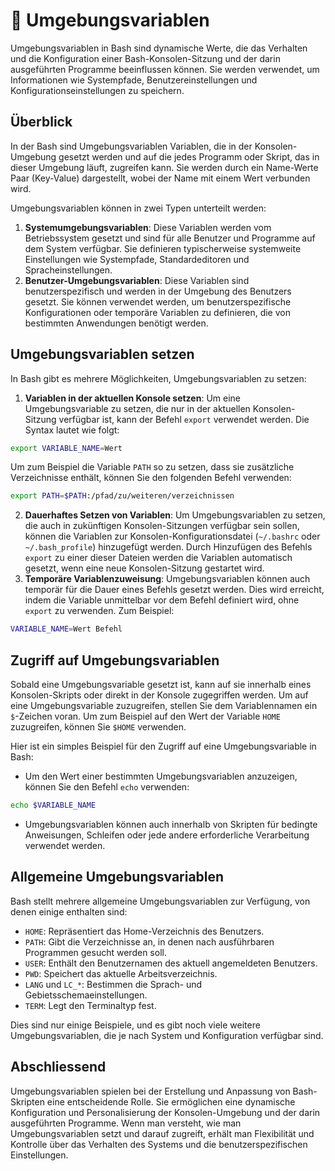 # 🌱 Umgebungsvariablen

Umgebungsvariablen in Bash sind dynamische Werte, die das Verhalten und die Konfiguration einer Bash-Konsolen-Sitzung und der darin ausgeführten Programme beeinflussen können. Sie werden verwendet, um Informationen wie Systempfade, Benutzereinstellungen und Konfigurationseinstellungen zu speichern.

## Überblick

In der Bash sind Umgebungsvariablen Variablen, die in der Konsolen-Umgebung gesetzt werden und auf die jedes Programm oder Skript, das in dieser Umgebung läuft, zugreifen kann. Sie werden durch ein Name-Werte Paar (Key-Value) dargestellt, wobei der Name mit einem Wert verbunden wird.

Umgebungsvariablen können in zwei Typen unterteilt werden:

1. **Systemumgebungsvariablen**: Diese Variablen werden vom Betriebssystem gesetzt und sind für alle Benutzer und Programme auf dem System verfügbar. Sie definieren typischerweise systemweite Einstellungen wie Systempfade, Standardeditoren und Spracheinstellungen.
2. **Benutzer-Umgebungsvariablen**: Diese Variablen sind benutzerspezifisch und werden in der Umgebung des Benutzers gesetzt. Sie können verwendet werden, um benutzerspezifische Konfigurationen oder temporäre Variablen zu definieren, die von bestimmten Anwendungen benötigt werden.

## Umgebungsvariablen setzen

In Bash gibt es mehrere Möglichkeiten, Umgebungsvariablen zu setzen:

1. **Variablen in der aktuellen Konsole setzen**: Um eine Umgebungsvariable zu setzen, die nur in der aktuellen Konsolen-Sitzung verfügbar ist, kann der Befehl `export` verwendet werden. Die Syntax lautet wie folgt:

```bash
export VARIABLE_NAME=Wert
```

Um zum Beispiel die Variable `PATH` so zu setzen, dass sie zusätzliche Verzeichnisse enthält, können Sie den folgenden Befehl verwenden:

```bash
export PATH=$PATH:/pfad/zu/weiteren/verzeichnissen
```

2. **Dauerhaftes Setzen von Variablen**: Um Umgebungsvariablen zu setzen, die auch in zukünftigen Konsolen-Sitzungen verfügbar sein sollen, können die Variablen zur Konsolen-Konfigurationsdatei (`~/.bashrc` oder `~/.bash_profile`) hinzugefügt werden. Durch Hinzufügen des Befehls `export` zu einer dieser Dateien werden die Variablen automatisch gesetzt, wenn eine neue Konsolen-Sitzung gestartet wird.
3. **Temporäre Variablenzuweisung**: Umgebungsvariablen können auch temporär für die Dauer eines Befehls gesetzt werden. Dies wird erreicht, indem die Variable unmittelbar vor dem Befehl definiert wird, ohne `export` zu verwenden. Zum Beispiel:

```bash
VARIABLE_NAME=Wert Befehl
```

## Zugriff auf Umgebungsvariablen

Sobald eine Umgebungsvariable gesetzt ist, kann auf sie innerhalb eines Konsolen-Skripts oder direkt in der Konsole zugegriffen werden. Um auf eine Umgebungsvariable zuzugreifen, stellen Sie dem Variablennamen ein `$`-Zeichen voran. Um zum Beispiel auf den Wert der Variable `HOME` zuzugreifen, können Sie `$HOME` verwenden.

Hier ist ein simples Beispiel für den Zugriff auf eine Umgebungsvariable in Bash:

* Um den Wert einer bestimmten Umgebungsvariablen anzuzeigen, können Sie den Befehl `echo` verwenden:

```bash
echo $VARIABLE_NAME
```

* Umgebungsvariablen können auch innerhalb von Skripten für bedingte Anweisungen, Schleifen oder jede andere erforderliche Verarbeitung verwendet werden.

## Allgemeine Umgebungsvariablen

Bash stellt mehrere allgemeine Umgebungsvariablen zur Verfügung, von denen einige enthalten sind:

* `HOME`: Repräsentiert das Home-Verzeichnis des Benutzers.
* `PATH`: Gibt die Verzeichnisse an, in denen nach ausführbaren Programmen gesucht werden soll.
* `USER`: Enthält den Benutzernamen des aktuell angemeldeten Benutzers.
* `PWD`: Speichert das aktuelle Arbeitsverzeichnis.
* `LANG` und `LC_*`: Bestimmen die Sprach- und Gebietsschemaeinstellungen.
* `TERM`: Legt den Terminaltyp fest.

Dies sind nur einige Beispiele, und es gibt noch viele weitere Umgebungsvariablen, die je nach System und Konfiguration verfügbar sind.

## Abschliessend

Umgebungsvariablen spielen bei der Erstellung und Anpassung von Bash-Skripten eine entscheidende Rolle. Sie ermöglichen eine dynamische Konfiguration und Personalisierung der Konsolen-Umgebung und der darin ausgeführten Programme. Wenn man versteht, wie man Umgebungsvariablen setzt und darauf zugreift, erhält man Flexibilität und Kontrolle über das Verhalten des Systems und die benutzerspezifischen Einstellungen.
